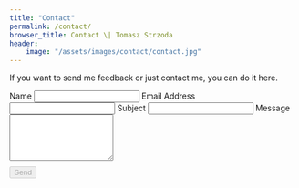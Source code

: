 ```yaml
---
title: "Contact"
permalink: /contact/
browser_title: Contact \| Tomasz Strzoda
header:
    image: "/assets/images/contact/contact.jpg"
---
```


If you want to send me feedback or just contact me, you can do it here.

<script type="text/javascript">var submitted=false;</script>
<iframe name="hidden_iframe" id="hidden_iframe" style="display:none;" 
onload="if(submitted) {window.location='thankyou';}"></iframe>

<script src="https://www.google.com/recaptcha/api.js"></script>
<form action="https://smartforms.dev/submit/5e13017bd2b1f304f056347b" method="post" target="hidden_iframe" onsubmit="submitted=true;">
    <label>Name</label>
    <input type="text" name="name" required>
    <label>Email Address</label>
    <input type="email" name="email" required>
    <label>Subject</label>
    <input type="text" name="subject">
    <label>Message</label>
    <textarea rows="5" name="message" required></textarea>
    <div class="g-recaptcha" data-callback="recaptchaCallback" data-sitekey="6Lf_v8wUAAAAAPiQ09yyVlLGFiS1jPGRWOv-zfbB" required></div>
    <button id="submitBtn" style="margin-top:10px;" type="submit" disabled>Send</button>    
</form>